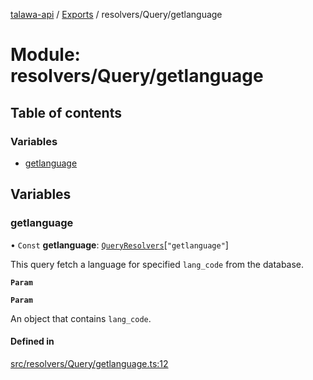 [talawa-api](../README.md) / [Exports](../modules.md) / resolvers/Query/getlanguage

# Module: resolvers/Query/getlanguage

## Table of contents

### Variables

- [getlanguage](resolvers_Query_getlanguage.md#getlanguage)

## Variables

### getlanguage

• `Const` **getlanguage**: [`QueryResolvers`](types_generatedGraphQLTypes.md#queryresolvers)[``"getlanguage"``]

This query fetch a language for specified `lang_code` from the database.

**`Param`**

**`Param`**

An object that contains `lang_code`.

#### Defined in

[src/resolvers/Query/getlanguage.ts:12](https://github.com/PalisadoesFoundation/talawa-api/blob/1bb35e9/src/resolvers/Query/getlanguage.ts#L12)

